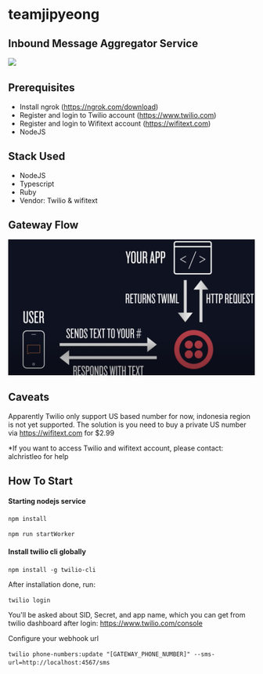 # teamjipyeong
## Inbound Message Aggregator Service

<img height="480px" src="https://github.com/alchristleo/teamjipyeong/blob/master/img/demo.gif">

## Prerequisites
- Install ngrok (https://ngrok.com/download)
- Register and login to Twilio account (https://www.twilio.com)
- Register and login to Wifitext account (https://wifitext.com)
- NodeJS

## Stack Used
- NodeJS
- Typescript
- Ruby
- Vendor: Twilio & wifitext

## Gateway Flow
![Import](./img/gateway-flow.png)

## Caveats
Apparently Twilio only support US based number for now, indonesia region is not yet supported. The solution is you need to buy a private US number via https://wifitext.com for $2.99

*If you want to access Twilio and wifitext account, please contact: alchristleo for help

## How To Start

#### Starting nodejs service
```npm install```

```npm run startWorker```

#### Install twilio cli globally
```npm install -g twilio-cli```

After installation done, run:

```twilio login```

You'll be asked about SID, Secret, and app name, which you can get from twilio dashboard after login: https://www.twilio.com/console

Configure your webhook url

```twilio phone-numbers:update "[GATEWAY_PHONE_NUMBER]" --sms-url=http://localhost:4567/sms```

